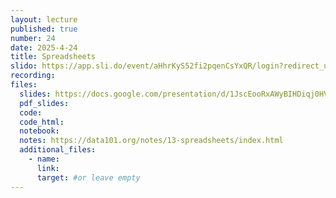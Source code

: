 ```yaml
---
layout: lecture
published: true
number: 24
date: 2025-4-24
title: Spreadsheets
slido: https://app.sli.do/event/aHhrKyS52fi2pqenCsYxQR/login?redirect_url=https%3A%2F%2Fapp.sli.do%2Fevent%2FaHhrKyS52fi2pqenCsYxQR
recording: 
files:
  slides: https://docs.google.com/presentation/d/1JscEooRxAWyBIHDiqj0HVFwNxPcXsQl9MsqSXYF4T9A/edit?slide=id.g34f3108ace4_0_0#slide=id.g34f3108ace4_0_0
  pdf_slides:
  code:
  code_html:
  notebook: 
  notes: https://data101.org/notes/13-spreadsheets/index.html
  additional_files:
    - name:
      link:
      target: #or leave empty
---
```

